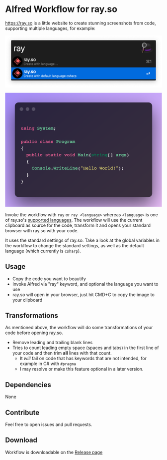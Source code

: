 # Alfred Workflow for ray.so

https://ray.so is a little website to create stunning screenshots from code, supporting multiple languages, for example:

![Alfred Prompt](alfred-prompt.png)

![Example screenshot from ray.so](example.png)

Invoke the workflow with `ray` or `ray <language>` whereas `<language>` is one of ray.so's [supported languages](https://github.com/raycast/script-commands/blob/master/commands/developer-utils/create-image-from-code.sh#L26).
The workflow will use the current clipboard as source for the code, transform it and opens your standard browser with ray.so with your code.

It uses the standard settings of ray.so.
Take a look at the global variables in the workflow to change the standard settings, as well as the default language (which currently is `csharp`).

## Usage

* Copy the code you want to beautify
* Invoke Alfred via "ray" keyword, and optional the language you want to use
* ray.so will open in your browser, just hit CMD+C to copy the image to your clipboard

## Transformations

As mentioned above, the workflow will do some transformations of your code before opening ray.so.

* Remove leading and trailing blank lines
* Tries to count leading empty space (spaces and tabs) in the first line of your code and then trim **all** lines with that count.
	* It _will_ fail on code that has keywords that are not intended, for example in C# with `#pragma`
	* I may resolve or make this feature optional in a later version.

## Dependencies

None

## Contribute

Feel free to open issues and pull requests.

## Download

Workflow is downloadable on the [Release page](https://github.com/boundfoxstudios/alfred-ray-so-workflow/releases)